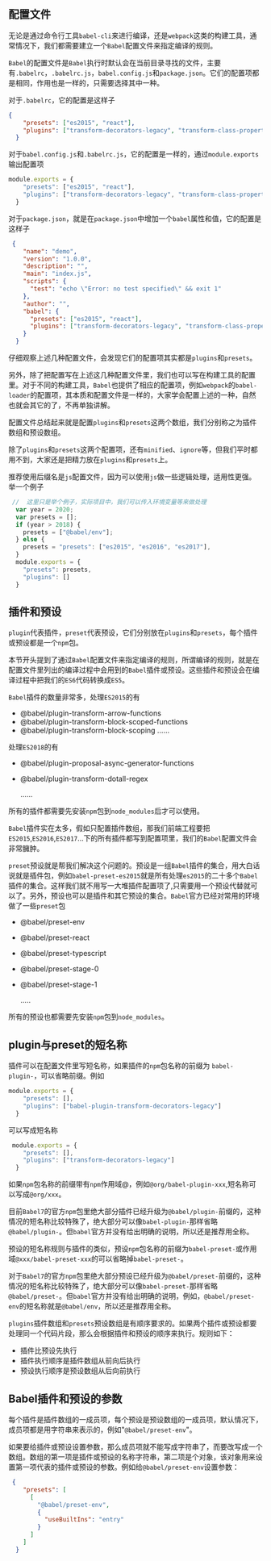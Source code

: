 ## 配置文件

无论是通过命令行工具`babel-cli`来进行编译，还是`webpack`这类的构建工具，通常情况下，我们都需要建立一个`Babel`配置文件来指定编译的规则。

`Babel`的配置文件是`Babel`执行时默认会在当前目录寻找的文件，主要有`.babelrc`，`.babelrc.js`，`babel.config.js`和`package.json`。它们的配置项都是相同，作用也是一样的，只需要选择其中一种。

对于`.babelrc`，它的配置是这样子

```json
{
    "presets": ["es2015", "react"],
    "plugins": ["transform-decorators-legacy", "transform-class-properties"]
  }
```

对于`babel.config.js`和`.babelrc.js`，它的配置是一样的，通过`module.exports`输出配置项

```js
module.exports = {
    "presets": ["es2015", "react"],
    "plugins": ["transform-decorators-legacy", "transform-class-properties"]
  }
```

对于`package.json`，就是在`package.json`中增加一个`babel`属性和值，它的配置是这样子

```json
 {
    "name": "demo",
    "version": "1.0.0",
    "description": "",
    "main": "index.js",
    "scripts": {
      "test": "echo \"Error: no test specified\" && exit 1"
    },
    "author": "",
    "babel": {
      "presets": ["es2015", "react"],
      "plugins": ["transform-decorators-legacy", "transform-class-properties"]
    }
  }
```

仔细观察上述几种配置文件，会发现它们的配置项其实都是`plugins`和`presets`。

另外，除了把配置写在上述这几种配置文件里，我们也可以写在构建工具的配置里。对于不同的构建工具，`Babel`也提供了相应的配置项，例如`webpack`的`babel-loader`的配置项，其本质和配置文件是一样的，大家学会配置上述的一种，自然也就会其它的了，不再单独讲解。

配置文件总结起来就是配置`plugins`和`presets`这两个数组，我们分别称之为插件数组和预设数组。

除了`plugins`和`presets`这两个配置项，还有`minified`、`ignore`等，但我们平时都用不到，大家还是把精力放在`plugins`和`presets`上。

推荐使用后缀名是`js`配置文件，因为可以使用`js`做一些逻辑处理，适用性更强。举一个例子

```js
 //  这里只是举个例子，实际项目中，我们可以传入环境变量等来做处理
  var year = 2020;
  var presets = [];
  if (year > 2018) {
    presets = ["@babel/env"];
  } else {
    presets = "presets": ["es2015", "es2016", "es2017"],
  }
  module.exports = {
    "presets": presets,
    "plugins": []
  }
```

## 插件和预设

`plugin`代表插件，`preset`代表预设，它们分别放在`plugins`和`presets`，每个插件或预设都是一个`npm`包。

本节开头提到了通过`Babel`配置文件来指定编译的规则，所谓编译的规则，就是在配置文件里列出的编译过程中会用到的`Babel`插件或预设。这些插件和预设会在编译过程中把我们的`ES6`代码转换成`ES5`。

`Babel`插件的数量非常多，处理`ES2015`的有

- @babel/plugin-transform-arrow-functions
- @babel/plugin-transform-block-scoped-functions
- @babel/plugin-transform-block-scoping
  ……

处理`ES2018`的有

- @babel/plugin-proposal-async-generator-functions

- @babel/plugin-transform-dotall-regex
  
  ......

所有的插件都需要先安装`npm`包到`node_modules`后才可以使用。

`Babel`插件实在太多，假如只配置插件数组，那我们前端工程要把`ES2015`,`ES2016`,`ES2017`…下的所有插件都写到配置项里，我们的`Babel`配置文件会非常臃肿。

`preset`预设就是帮我们解决这个问题的。预设是一组`Babel`插件的集合，用大白话说就是插件包，例如`babel-preset-es2015`就是所有处理`es2015`的二十多个`Babel`插件的集合。这样我们就不用写一大堆插件配置项了,只需要用一个预设代替就可以了。另外，预设也可以是插件和其它预设的集合。`Babel`官方已经对常用的环境做了一些`preset`包

- @babel/preset-env

- @babel/preset-react

- @babel/preset-typescript

- @babel/preset-stage-0

- @babel/preset-stage-1 

  .....

所有的预设也都需要先安装`npm`包到`node_modules`。

## plugin与preset的短名称

插件可以在配置文件里写短名称，如果插件的`npm`包名称的前缀为 `babel-plugin-`，可以省略前缀。例如

```js
module.exports = {
    "presets": [],
    "plugins": ["babel-plugin-transform-decorators-legacy"]
  }
```

可以写成短名称

```js
 module.exports = {
    "presets": [],
    "plugins": ["transform-decorators-legacy"]
  }
```

如果`npm`包名称的前缀带有`npm`作用域@，例如`@org/babel-plugin-xxx`,短名称可以写成`@org/xxx`。

目前`Babel7`的官方`npm`包里绝大部分插件已经升级为`@babel/plugin-`前缀的，这种情况的短名称比较特殊了，绝大部分可以像`babel-plugin-`那样省略`@babel/plugin-`。但`babel`官方并没有给出明确的说明，所以还是推荐用全称。

预设的短名称规则与插件的类似，预设`npm`包名称的前缀为`babel-preset-`或作用域`@xxx/babel-preset-xxx`的可以省略掉`babel-preset-`。

对于`Babel7`的官方`npm`包里绝大部分预设已经升级为`@babel/preset-`前缀的，这种情况的短名称比较特殊了，绝大部分可以像`babel-preset-`那样省略`@babel/preset-`。但`babel`官方并没有给出明确的说明，例如，`@babel/preset-env`的短名称就是`@babel/env`，所以还是推荐用全称。

`plugins`插件数组和`presets`预设数组是有顺序要求的。如果两个插件或预设都要处理同一个代码片段，那么会根据插件和预设的顺序来执行。规则如下：

- 插件比预设先执行
- 插件执行顺序是插件数组从前向后执行
- 预设执行顺序是预设数组从后向前执行

## Babel插件和预设的参数

每个插件是插件数组的一成员项，每个预设是预设数组的一成员项，默认情况下，成员项都是用字符串来表示的，例如"`@babel/preset-env`"。

如果要给插件或预设设置参数，那么成员项就不能写成字符串了，而要改写成一个数组。数组的第一项是插件或预设的名称字符串，第二项是个对象，该对象用来设置第一项代表的插件或预设的参数。例如给`@babel/preset-env`设置参数：

```json
 {
    "presets": [
      [
        "@babel/preset-env",
        {
          "useBuiltIns": "entry"
        }
      ]
    ]
  }
```


